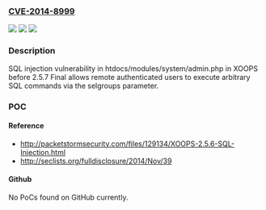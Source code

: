 ### [CVE-2014-8999](https://cve.mitre.org/cgi-bin/cvename.cgi?name=CVE-2014-8999)
![](https://img.shields.io/static/v1?label=Product&message=n%2Fa&color=blue)
![](https://img.shields.io/static/v1?label=Version&message=n%2Fa&color=blue)
![](https://img.shields.io/static/v1?label=Vulnerability&message=n%2Fa&color=brighgreen)

### Description

SQL injection vulnerability in htdocs/modules/system/admin.php in XOOPS before 2.5.7 Final allows remote authenticated users to execute arbitrary SQL commands via the selgroups parameter.

### POC

#### Reference
- http://packetstormsecurity.com/files/129134/XOOPS-2.5.6-SQL-Injection.html
- http://seclists.org/fulldisclosure/2014/Nov/39

#### Github
No PoCs found on GitHub currently.

